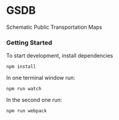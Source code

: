 # GSDB
Schematic Public Transportation Maps

### Getting Started

To start development, install dependencies

```
npm install
```

In one terminal window run:

```
npm run watch
```

In the second one run:

```
npm run webpack
```